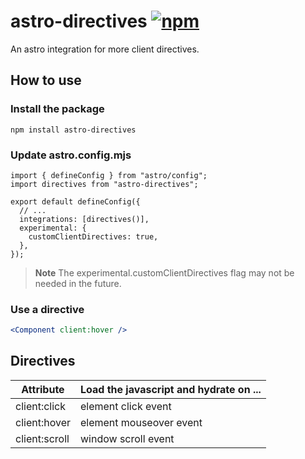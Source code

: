 # astro-directives [![npm](https://img.shields.io/npm/v/astro-directives.svg)](https://www.npmjs.com/package/astro-directives)

An astro integration for more client directives.

## How to use

### Install the package

```
npm install astro-directives
```

### Update astro.config.mjs

```tsx
import { defineConfig } from "astro/config";
import directives from "astro-directives";

export default defineConfig({
  // ...
  integrations: [directives()],
  experimental: {
    customClientDirectives: true,
  },
});
```

> **Note**
> The experimental.customClientDirectives flag may not be needed in the future.


### Use a directive

```jsx
<Component client:hover />
```

## Directives

| Attribute                      | Load the javascript and hydrate on ...                               |
| ------------------------------ | -------------------------------------------------------------------- |
| client:click                   | element click event                                                  |
| client:hover                   | element mouseover event                                              |
| client:scroll                  | window scroll event                                                  |
